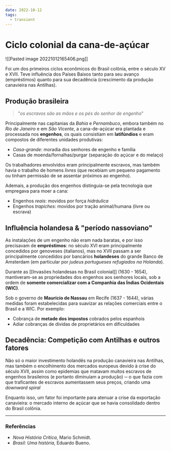 ```yaml
---
date: 2022-10-12
tags:
  - transient
---
```

# Ciclo colonial da cana-de-açúcar
![[Pasted image 20221012165406.png]]

Foi um dos primeiros ciclos econômicos do Brasil colônia, entre o século XV e XVII. Teve influência dos Países Baixos tanto para seu avanço (empréstimos) quanto para sua decadência (crescimento da produção canavieira nas Antilhas).

## Produção brasileira
> "*os escravos são as mãos e os pés do senhor de engenho*"

Principalmente nas capitanias da *Bahia* e *Pernambuco*, embora também no *Rio de Janeiro* e em *São Vicente*, a cana-de-açúcar era plantada e processada nos **engenhos**, os quais consistiam em **latifúndios** e eram compostos de diferentes unidades produtivas:
- *Casa-grande*: moradia dos senhores de engenho e família
- Casas de moenda/fornalhas/purgar (separação do açúcar e do melaço)

Os trabalhadores envolvidos eram principalmente escravos, mas também havia o trabalho de homens *livres* (que recebiam um pequeno pagamento ou tinham permissão de se assentar próximos ao engenho).

Ademais, a produção dos engenhos distinguia-se pela tecnologia que empregava para moer a cana:
- Engenhos *reais*: movidos por força *hidráulica*
- Engenhos *trapiches*: movidos por tração animal/humana (livre ou escrava)

## Influência holandesa & "período nassoviano"
As instalações de um engenho não eram nada baratas, e por isso precisavam de **empréstimos**: no século XVI eram principalmente concedidos por genoveses (italianos), mas no XVII passam a ser principalmente concedidos por bancários **holandeses** do grande Banco de Amsterdam (em particular por *judeus portugueses refugiados na Holanda*).

Durante as [[Invasões holandesas no Brasil colonial]] (1630 - 1654), mantiveram-se as propriedades dos engenhos aos senhores locais, sob a ordem de **somente comercializar com a Companhia das Índias Ocidentais (WIC)**. 

Sob o governo de **Maurício de Nassau** em Recife (1637 - 1644), várias medidas foram estabelecidas para suavizar as relações comerciais entre o Brasil e a WIC. Por exemplo:
- Cobrança de **metade dos impostos** cobrados pelos espanhois 
- Adiar cobranças de dívidas de proprietários em dificuldades

## Decadência: Competição com Antilhas e outros fatores
Não só o maior investimento holandês na produção canavieira nas Antilhas, mas também o encolhimento dos mercados europeus devido à crise do século XVII, assim como epidemias que matavam muitos escravos de engenhos brasileiros (e portanto diminuíam a produção) ─ o que fazia com que traficantes de escravos aumentassem seus preços, criando uma *downward spiral* 

Enquanto isso, um fator foi importante para atenuar a crise da exportação canavieira: o mercado interno de açúcar que se havia consolidado dentro do Brasil colônia.

---
### Referências
- *Nova História Crítica*, Mario Schmidt.
- *Brasil: Uma história*, Eduardo Bueno.

